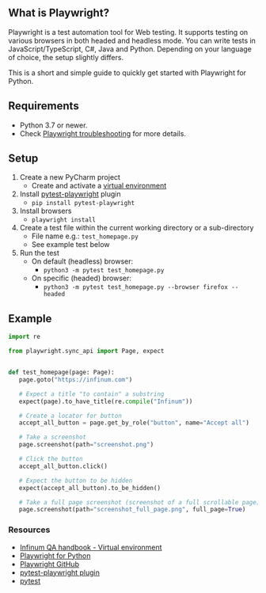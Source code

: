 ## What is Playwright?

Playwright is a test automation tool for Web testing. It supports testing on various browsers in both headed and headless mode. 
You can write tests in JavaScript/TypeScript, C#, Java and Python. Depending on your language of choice, the setup slightly differs.

This is a short and simple guide to quickly get started with Playwright for Python.


## Requirements

* Python 3.7 or newer.
* Check [Playwright troubleshooting](https://playwright.dev/python/docs/troubleshooting) for more details.


## Setup

1. Create a new PyCharm project 
   * Create and activate a [virtual environment](https://infinum.com/handbook/qa/automation/python/virtual-environment)
2. Install [pytest-playwright](https://pypi.org/project/pytest-playwright) plugin 
   * `pip install pytest-playwright`
3. Install browsers 
   * `playwright install`
4. Create a test file within the current working directory or a sub-directory
   * File name e.g.: `test_homepage.py`
   * See example test below
5. Run the test
   * On default (headless) browser:
     * `python3 -m pytest test_homepage.py`
   * On specific (headed) browser:
     * `python3 -m pytest test_homepage.py --browser firefox --headed`


## Example

```python
import re

from playwright.sync_api import Page, expect


def test_homepage(page: Page):
   page.goto("https://infinum.com")

   # Expect a title "to contain" a substring
   expect(page).to_have_title(re.compile("Infinum"))

   # Create a locator for button
   accept_all_button = page.get_by_role("button", name="Accept all")

   # Take a screenshot
   page.screenshot(path="screenshot.png")

   # Click the button
   accept_all_button.click()

   # Expect the button to be hidden
   expect(accept_all_button).to_be_hidden()

   # Take a full page screenshot (screenshot of a full scrollable page)
   page.screenshot(path="screenshot_full_page.png", full_page=True)
```

### Resources

* [Infinum QA handbook - Virtual environment](https://infinum.com/handbook/qa/automation/python/virtual-environment)
* [Playwright for Python](https://playwright.dev/python/docs/intro)
* [Playwright GitHub](https://github.com/microsoft/playwright)
* [pytest-playwright plugin](https://pypi.org/project/pytest-playwright)
* [pytest](https://docs.pytest.org/en/7.2.x) 
